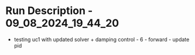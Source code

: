 # Run Description - 09_08_2024_19_44_20

- testing uc1 with updated solver + damping control - 6 - forward - update pid

